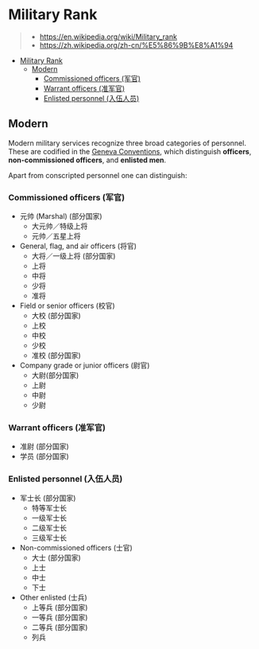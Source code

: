 # Military Rank

> - <https://en.wikipedia.org/wiki/Military_rank>
> - <https://zh.wikipedia.org/zh-cn/%E5%86%9B%E8%A1%94>

- [Military Rank](#military-rank)
  - [Modern](#modern)
    - [Commissioned officers (军官)](#commissioned-officers-军官)
    - [Warrant officers (准军官)](#warrant-officers-准军官)
    - [Enlisted personnel (入伍人员)](#enlisted-personnel-入伍人员)

## Modern

Modern military services recognize three broad categories of personnel. These
are codified in the [Geneva Conventions](https://en.wikipedia.org/wiki/Geneva_Conventions),
which distinguish **officers**, **non-commissioned officers**, and
**enlisted men**.

Apart from conscripted personnel one can distinguish:

### Commissioned officers (军官)

- 元帅 (Marshal) (部分国家)
  - 大元帅／特级上将
  - 元帅／五星上将
- General, flag, and air officers (将官)
  - 大将／一级上将 (部分国家)
  - 上将
  - 中将
  - 少将
  - 准将
- Field or senior officers (校官)
  - 大校 (部分国家)
  - 上校
  - 中校
  - 少校
  - 准校 (部分国家)
- Company grade or junior officers (尉官)
  - 大尉(部分国家)
  - 上尉
  - 中尉
  - 少尉

### Warrant officers (准军官)

- 准尉 (部分国家)
- 学员 (部分国家)

### Enlisted personnel (入伍人员)

- 军士长 (部分国家)
  - 特等军士长
  - 一级军士长
  - 二级军士长
  - 三级军士长
- Non-commissioned officers (士官)
  - 大士 (部分国家)
  - 上士
  - 中士
  - 下士
- Other enlisted (士兵)
  - 上等兵 (部分国家)
  - 一等兵 (部分国家)
  - 二等兵 (部分国家)
  - 列兵
